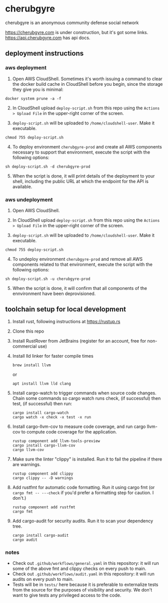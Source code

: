# cherubgyre
cherubgyre is an anonymous community defense social network

https://cherubgyre.com is under construction, but it's got some links.
https://api.cherubgyre.com has api docs.

## deployment instructions

### aws deployment

1. Open AWS CloudShell. Sometimes it's worth issuing a command to clear the docker build cache in CloudShell before you begin, since the storage they give you is minimal:
```
docker system prune -a -f
```

2. In CloudShell upload `deploy-script.sh` from this repo using the `Actions > Upload File` in the upper-right corner of the screen.

3. `deploy-script.sh` will be uploaded to `/home/cloudshell-user`. Make it executable.
```
chmod 755 deploy-script.sh
```

4. To deploy environment `cherubgyre-prod` and create all AWS components necessary to support that environment, execute the script with the following options:
```
sh deploy-script.sh -d cherubgyre-prod
```

5. When the script is done, it will print details of the deployment to your shell, including the public URL at which the endpoint for the API is available.

### aws undeployment
1. Open AWS CloudShell.

2. In CloudShell upload `deploy-script.sh` from this repo using the `Actions > Upload File` in the upper-right corner of the screen.

3. `deploy-script.sh` will be uploaded to `/home/cloudshell-user`. Make it executable.
```
chmod 755 deploy-script.sh
```

4. To undeploy environment `cherubgyre-prod` and remove all AWS components related to that environment, execute the script with the following options:
```
sh deploy-script.sh -u cherubgyre-prod
```

5. When the script is done, it will confirm that all components of the ennvironment have been deprovisioned.


## toolchain setup for local development
1. Install rust, following instructions at https://rustup.rs
2. Clone this repo
3. Install RustRover from JetBrains (register for an account, free for non-commercial use)
4. Install lld linker for faster compile times
    ```
    brew install llvm
    ```
    or
    ```
    apt install llvm lld clang
    ```
    
5. Install cargo-watch to trigger commands when source code changes. Chain some commands so cargo watch runs check, (if successful) then test, (if successful) then run:
    ```
    cargo install cargo-watch
    cargo watch -x check -x test -x run
    ```
    
6. Install cargo-llvm-cov to measure code coverage, and run cargo llvm-cov to compute code coverage for the application.
   ```
   rustup component add llvm-tools-preview
   cargo install cargo-llvm-cov
   cargo llvm-cov
   ```
   
7. Make sure the linter "clippy" is installed. Run it to fail the pipeline if there are warnings.
   ```
   rustup component add clippy
   cargo clippy -- -D warnings
   ```
   
8. Add rustfmt for automatic code formatting. Run it using cargo fmt (or `cargo fmt -- ---check` if you'd prefer a formatting step for caution. I don't.)
   ```
   rustup component add rustfmt
   cargo fmt
   ```
   
9. Add cargo-audit for security audits. Run it to scan your dependency tree.
   ```
   cargo install cargo-audit
   cargo audit
   ```

### notes
- Check out `.github/workflows/general.yaml` in this repository: it will run some of the above fmt and clippy checks on every push to main.
- Check out `.github/workflows/audit.yaml` in this repository: it will run audits on every push to main.
- Tests will be in `tests/` here because it is preferable to externalize tests from the source for the purposes of visibility and security. We don't want to give tests any privileged access to the code.
